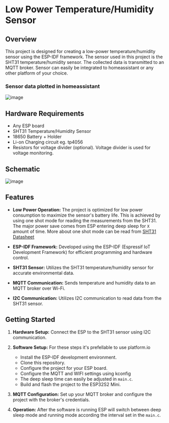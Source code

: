 # Low Power Temperature/Humidity Sensor

## Overview

This project is designed for creating a low-power temperature/humidity sensor using the ESP-IDF framework. The sensor used in this project is the SHT31 temperature/humidity sensor. The collected data is transmitted to an MQTT broker. Sensor can easily be integrated to homeassistant or any other platform of your choice.

### Sensor data plotted in homeassistant

![image](https://github.com/LauriAlanen/ESP-SHT31/assets/80245457/da741b91-d5f3-4207-9b38-5248b818e7c3)

## Hardware Requirements

- Any ESP board
- SHT31 Temperature/Humidity Sensor
- 18650 Battery + Holder
- Li-on Charging circuit eg. tp4056
- Resistors for voltage divider (optional). Voltage divider is used for voltage monitoring.

## Schematic 
![image](https://github.com/LauriAlanen/ESP-SHT31/assets/80245457/358f4ad7-6e31-40f0-a15e-2094c3f8ea4b)


## Features

- **Low Power Operation:** The project is optimized for low power consumption to maximize the sensor's battery life. This is achieved by using one shot mode for reading the measurements from the SHT31. The major power save comes from ESP entering deep sleep for `X` amount of time. More about one shot mode can be read from [SHT31 Datasheet](https://sensirion.com/media/documents/213E6A3B/63A5A569/Datasheet_SHT3x_DIS.pdf)

- **ESP-IDF Framework:** Developed using the ESP-IDF (Espressif IoT Development Framework) for efficient programming and hardware control.

- **SHT31 Sensor:** Utilizes the SHT31 temperature/humidity sensor for accurate environmental data.

- **MQTT Communication:** Sends temperature and humidity data to an MQTT broker over Wi-Fi.

- **I2C Communication:** Utilizes I2C communication to read data from the SHT31 sensor.

## Getting Started

1. **Hardware Setup:** Connect the ESP to the SHT31 sensor using I2C communication.

2. **Software Setup:**
   For these steps it's prefellable to use platform.io
   - Install the ESP-IDF development environment.
   - Clone this repository.
   - Configure the project for your ESP board.
   - Configure the MQTT and WIFI settings using kconfig
   - The deep sleep time can easily be adjusted in `main.c`.
   - Build and flash the project to the ESP32S2 Mini.

4. **MQTT Configuration:** Set up your MQTT broker and configure the project with the broker's credentials.

5. **Operation:** After the software is running ESP will switch between deep sleep mode and running mode according the interval set in the `main.c`.

